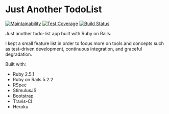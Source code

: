 # Just Another TodoList

[![Maintainability](https://api.codeclimate.com/v1/badges/0e000a54e3c49432d99c/maintainability)](https://codeclimate.com/github/thomasjlee/justanothertodolist/maintainability)
[![Test Coverage](https://api.codeclimate.com/v1/badges/0e000a54e3c49432d99c/test_coverage)](https://codeclimate.com/github/thomasjlee/justanothertodolist/test_coverage)
[![Build Status](https://travis-ci.org/thomasjlee/justanothertodolist.svg?branch=master)](https://travis-ci.org/thomasjlee/justanothertodolist)

Just another todo-list app built with Ruby on Rails.

I kept a small feature list in order to focus more on tools and concepts such as test-driven development, continuous integration, and graceful degradation.

Built with:

- Ruby 2.5.1
- Ruby on Rails 5.2.2
- RSpec
- StimulusJS
- Bootstrap
- Travis-CI
- Heroku
